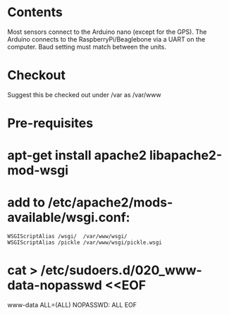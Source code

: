 Contents
=====
Most sensors connect to the Arduino nano (except for the GPS). The Arduino
connects to the RaspberryPi/Beaglebone via a UART on the computer. Baud setting
must match between the units.

Checkout
=====
Suggest this be checked out under /var as /var/www

Pre-requisites
=====
# apt-get install apache2 libapache2-mod-wsgi

# add to /etc/apache2/mods-available/wsgi.conf:

    WSGIScriptAlias /wsgi/  /var/www/wsgi/
    WSGIScriptAlias /pickle /var/www/wsgi/pickle.wsgi

# cat > /etc/sudoers.d/020_www-data-nopasswd <<EOF
www-data ALL=(ALL) NOPASSWD: ALL
EOF
